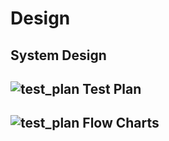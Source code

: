 Design
==

System Design
-
![test_plan](#images/IAsysdiagram.png)
Test Plan
-
![test_plan](#images/IAtestplan.png)
Flow Charts
-
